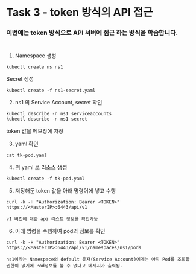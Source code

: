 # Task 3 - token 방식의 API 접근

### 이번에는 token 방식으로 API 서버에 접근 하는 방식을 학습합니다.
#

1. Namespace 생성
```
kubectl create ns ns1
```
Secret 생성
```
kubectl create -f ns1-secret.yaml
```
2. ns1 의 Service Account, secret 확인
```
kubectl describe -n ns1 serviceaccounts
kubectl describe -n ns1 secret
```  
token 값을 메모장에 저장


3. yaml 확인
```
cat tk-pod.yaml
```

4. 위 yaml 로 리소스 생성
```
kubectl create -f tk-pod.yaml
```

5. 저장해둔 token 값을 아래 명령어에 넣고 수행
```
curl -k -H "Authorization: Bearer <TOKEN>" https://<MasterIP>:6443/api/v1
```
```
v1 버전에 대한 api 리스트 정보를 확인가능
```

6.  아래 명령을 수행하여 pod의 정보를 확인
```
curl -k -H "Authorization: Bearer <TOKEN>" https://<MasterIP>:6443/api/v1/namespaces/ns1/pods
```
```
ns1이라는 Namespace의 default 유저(Service Account)에게는 아직 Pod를 조회할 권한이 없기에 Pod정보를 볼 수 없다고 메시지가 출력됨.
```
